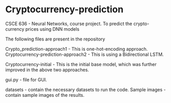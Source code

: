 # Cryptocurrency-prediction
CSCE 636 - Neural Networks, course project. 
To predict the crypto-currency prices using DNN models

The following files are present in the repository

Crypto_prediction-approach1 - This is one-hot-encoding approach.
Cryptocurrency-prediction-approach2 - This is using a Bidirectional LSTM.

Cryptocurrency-initial - This is the initial base model, which was further improved in the above two approaches.

gui.py - file for GUI.

datasets - contain the necessary datasets to run the code.
Sample images - contain sample images of the results.
